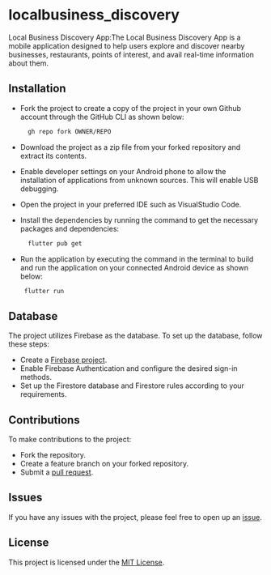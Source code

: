 # localbusiness_discovery

Local Business Discovery App:The Local Business Discovery App is a mobile application designed to help users explore and discover nearby businesses, restaurants, points of interest, and avail real-time information about them.

## Installation
- Fork the project to create a copy of the project in your own Github account through the GitHub CLI as shown below:

  ```sh
    gh repo fork OWNER/REPO
  ```

- Download the project as a zip file from your forked repository and extract its contents.
- Enable developer settings on your Android phone to allow the installation of applications from unknown sources. This will enable USB debugging.
- Open the project in your preferred IDE such as VisualStudio Code.
- Install the dependencies by running the command  to get the necessary packages and dependencies:

  ```sh
    flutter pub get
  ```

- Run the application by executing the command in the terminal to build and run the application on your connected Android device as shown below:

  ```sh
   flutter run
  ```

## Database

The project utilizes Firebase as the database. To set up the database, follow these steps:
  - Create a [Firebase project](https://console.firebase.google.com).
  - Enable Firebase Authentication and configure the desired sign-in methods.
  - Set up the Firestore database and Firestore rules according to your requirements.

## Contributions

To make contributions to the project:
   - Fork the repository.
   - Create a feature branch on your forked repository.
   - Submit a [pull request](https://github.com/mikemwai/localbiz/pulls).

## Issues
If you have any issues with the project, please feel free to open up an [issue](https://github.com/mikemwai/localbiz1/issues).

## License
This project is licensed under the [MIT License](LICENSE).

